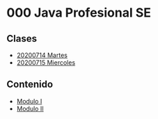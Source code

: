 # 000 Java Profesional SE

## Clases
   * [20200714 Martes](/temarios/000_Java_Profesional_SE/20200714_Martes.md)
   * [20200715 Miercoles](/temarios/000_Java_Profesional_SE/20200715_Miercoles.md)

## Contenido
   * [Modulo I](/temarios/000_Java_Profesional_SE/Modulo_I.md)
   * [Modulo II](/temarios/000_Java_Profesional_SE/Modulo_II.md)
   

